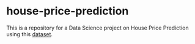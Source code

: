 # house-price-prediction

This is a repository for a Data Science project on House Price Prediction using this [dataset](https://www.kaggle.com/competitions/house-prices-advanced-regression-techniques).
